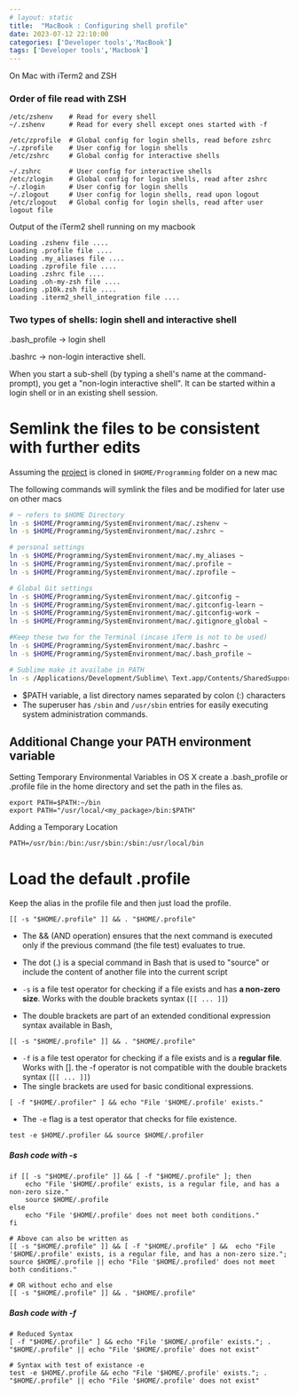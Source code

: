 ```yaml
---
# layout: static
title:  "MacBook : Configuring shell profile"
date: 2023-07-12 22:10:00
categories: ['Developer tools','MacBook']
tags: ['Developer tools','Macbook']
---
```


On Mac with iTerm2 and ZSH

### Order of file read with ZSH

```shell
/etc/zshenv    # Read for every shell
~/.zshenv      # Read for every shell except ones started with -f

/etc/zprofile  # Global config for login shells, read before zshrc
~/.zprofile    # User config for login shells
/etc/zshrc     # Global config for interactive shells

~/.zshrc       # User config for interactive shells
/etc/zlogin    # Global config for login shells, read after zshrc
~/.zlogin      # User config for login shells
~/.zlogout     # User config for login shells, read upon logout
/etc/zlogout   # Global config for login shells, read after user logout file
```

Output of the iTerm2 shell running on my macbook

```log
Loading .zshenv file ....
Loading .profile file ....
Loading .my_aliases file ....
Loading .zprofile file ....
Loading .zshrc file ....
Loading .oh-my-zsh file ....
Loading .p10k.zsh file ....
Loading .iterm2_shell_integration file ....
```

### Two types of shells: login shell and interactive shell

.bash_profile ->  login shell

.bashrc -> non-login interactive shell.

When you start a sub-shell (by typing a shell's name at the command-prompt), you get a "non-login interactive shell".
It can be started within a login shell or in an existing shell session.

# Semlink the files to be consistent with further edits

Assuming the [project](https://github.com/nitinkc/SystemEnvironment) is cloned in `$HOME/Programming` folder on a new mac

The following commands will symlink the files and be modified for later use on other macs
```sh
# ~ refers to $HOME Directory
ln -s $HOME/Programming/SystemEnvironment/mac/.zshenv ~
ln -s $HOME/Programming/SystemEnvironment/mac/.zshrc ~

# personal settings
ln -s $HOME/Programming/SystemEnvironment/mac/.my_aliases ~
ln -s $HOME/Programming/SystemEnvironment/mac/.profile ~
ln -s $HOME/Programming/SystemEnvironment/mac/.zprofile ~

# Global Git settings
ln -s $HOME/Programming/SystemEnvironment/mac/.gitconfig ~
ln -s $HOME/Programming/SystemEnvironment/mac/.gitconfig-learn ~
ln -s $HOME/Programming/SystemEnvironment/mac/.gitconfig-work ~
ln -s $HOME/Programming/SystemEnvironment/mac/.gitignore_global ~

#Keep these two for the Terminal (incase iTerm is not to be used)
ln -s $HOME/Programming/SystemEnvironment/mac/.bashrc ~
ln -s $HOME/Programming/SystemEnvironment/mac/.bash_profile ~

# Sublime make it availabe in PATH
ln -s /Applications/Development/Sublime\ Text.app/Contents/SharedSupport/bin /usr/local/bin/.
```

* $PATH variable, a list directory names separated by colon (:) characters
* The superuser has `/sbin` and `/usr/sbin` entries for easily executing system administration commands.

## Additional Change your PATH environment variable

Setting Temporary Environmental Variables in OS X
create a .bash_profile or .profile file in the home directory and set the path in the files as.

```shell
export PATH=$PATH:~/bin
export PATH="/usr/local/<my_package>/bin:$PATH"
```
Adding a Temporary Location

```shell
PATH=/usr/bin:/bin:/usr/sbin:/sbin:/usr/local/bin
```

# Load the default .profile

Keep the alias in the profile file and then just load the profile.
```shell
[[ -s "$HOME/.profile" ]] && . "$HOME/.profile"
```

* The && (AND operation) ensures that the next command is executed only if the previous command (the file test) evaluates to true.
* The dot (.) is a special command in Bash that is used to "source" or include the content of another file into the current script


* `-s` is a file test operator for checking if a file exists and has **a non-zero size**. Works with the double brackets syntax (`[[ ... ]]`)
* The double brackets are part of an extended conditional expression syntax available in Bash,
```shell
[[ -s "$HOME/.profile" ]] && . "$HOME/.profile"
```

* `-f` is a file test operator for checking if a file exists and is a **regular file**. Works with []. the -f operator is not compatible with the double brackets syntax (`[[ ... ]]`)
* The single brackets are used for basic conditional expressions.
```shell
[ -f "$HOME/.profiler" ] && echo "File '$HOME/.profile' exists."
```

* The `-e` flag is a test operator that checks for file existence.
```shell
test -e $HOME/.profiler && source $HOME/.profiler
```

##### Bash code with -s
```shell
if [[ -s "$HOME/.profile" ]] && [ -f "$HOME/.profile" ]; then
    echo "File '$HOME/.profile' exists, is a regular file, and has a non-zero size."
    source $HOME/.profile
else
    echo "File '$HOME/.profile' does not meet both conditions."
fi

# Above can also be written as 
[[ -s "$HOME/.profile" ]] && [ -f "$HOME/.profile" ] &&  echo "File '$HOME/.profile' exists, is a regular file, and has a non-zero size."; source $HOME/.profile || echo "File '$HOME/.profiled' does not meet both conditions."

# OR without echo and else
[[ -s "$HOME/.profile" ]] && . "$HOME/.profile"
```

##### Bash code with -f
```shell
# Reduced Syntax
[ -f "$HOME/.profile" ] && echo "File '$HOME/.profile' exists."; . "$HOME/.profile" || echo "File '$HOME/.profile' does not exist"

# Syntax with test of existance -e
test -e $HOME/.profile && echo "File '$HOME/.profile' exists."; . "$HOME/.profile" || echo "File '$HOME/.profile' does not exist"
```